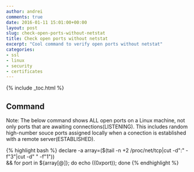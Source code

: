 ```yaml
---
author: andrei
comments: true
date: 2016-01-11 15:01:00+00:00
layout: post
slug: check-open-ports-without-netstat 
title: Check open ports without netstat
excerpt: "Cool command to verify open ports without netstat"
categories:
- ssl
- linux
- security
- certificates
---
```


{% include _toc.html %}

## Command

Note: The below command shows ALL open ports on a Linux machine, not only ports that are awaiting connections(LISTENING).
This includes random high-number souce ports assigned locally when a conection is established with a remote server(ESTABLISHED). 

{% highlight bash %}
declare -a array=($(tail -n +2 /proc/net/tcp|cut -d":" -f"3"|cut -d" " -f"1"))\
&& for port in ${array[@]}; do echo $((0x$port)); done
{% endhighlight %}



